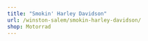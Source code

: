 ```yaml
---
title: "Smokin' Harley Davidson"
url: /winston-salem/smokin-harley-davidson/
shop: Motorrad
---
```

